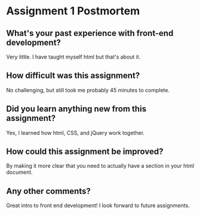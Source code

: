 # Assignment 1 Postmortem

## What's your past experience with front-end development?
Very little. I have taught myself html but that's about it.


## How difficult was this assignment?
No challenging, but still took me probably 45 minutes to complete.


## Did you learn anything new from this assignment?
Yes, I learned how html, CSS, and jQuery work together.


## How could this assignment be improved?
By making it more clear that you need to actually have a <head> section in your html document.


## Any other comments?
Great intro to front end development! I look forward to future assignments.